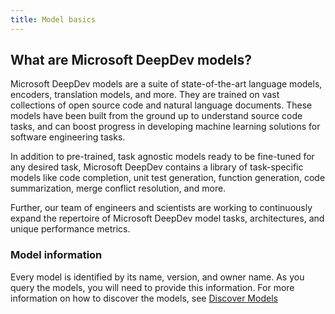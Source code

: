 ```yaml
---
title: Model basics
---
```


## What are Microsoft DeepDev models?

Microsoft DeepDev models are a suite of state-of-the-art language models, encoders, translation models, and more. They are trained on vast collections of open source code and natural language documents. These models have been built from the ground up to understand source code tasks, and can boost progress in developing machine learning solutions for software engineering tasks.

In addition to pre-trained, task agnostic models ready to be fine-tuned for any desired task, Microsoft DeepDev contains a library of task-specific models like code completion, unit test generation, function generation, code summarization, merge conflict resolution, and more.

Further, our team of engineers and scientists are working to continuously expand the repertoire of Microsoft DeepDev model tasks, architectures, and unique performance metrics.

### Model information

Every model is identified by its name, version, and owner name. As you query the models, you will need to provide this information. For more information on how to discover the models, see [Discover Models](/docs/Query%20Models/discover-models)
